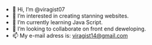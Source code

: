 - 👋 Hi, I’m @viragist07
- 👀 I’m interested in creating stanning websites.
- 🌱 I’m currently learning Java Script.
- 💞️ I’m looking to collaborate on front end deweloping.
- 📫 My e-mail adress is: viragist14@gmail.com

<!---
viragist07/viragist07 is a ✨ special ✨ repository because its `README.md` (this file) appears on your GitHub profile.
You can click the Preview link to take a look at your changes.
--->
